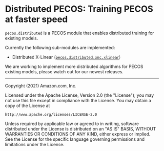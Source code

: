 # Distributed PECOS: Training PECOS at faster speed

`pecos.distributed` is a PECOS module that enables distributed training for existing models.

Currently the following sub-modules are implemented:

* Distributed X-Linear ([`pecos.distributed.xmc.xlinear`](pecos/distributed/xmc/xlinear/README.md))

We are working to implement more distributed algorithms for PECOS existing models, please watch out for our newest releases.

***

Copyright (2021) Amazon.com, Inc.

Licensed under the Apache License, Version 2.0 (the "License");
you may not use this file except in compliance with the License.
You may obtain a copy of the License at

    http://www.apache.org/licenses/LICENSE-2.0

Unless required by applicable law or agreed to in writing, software
distributed under the License is distributed on an "AS IS" BASIS,
WITHOUT WARRANTIES OR CONDITIONS OF ANY KIND, either express or implied.
See the License for the specific language governing permissions and
limitations under the License.
